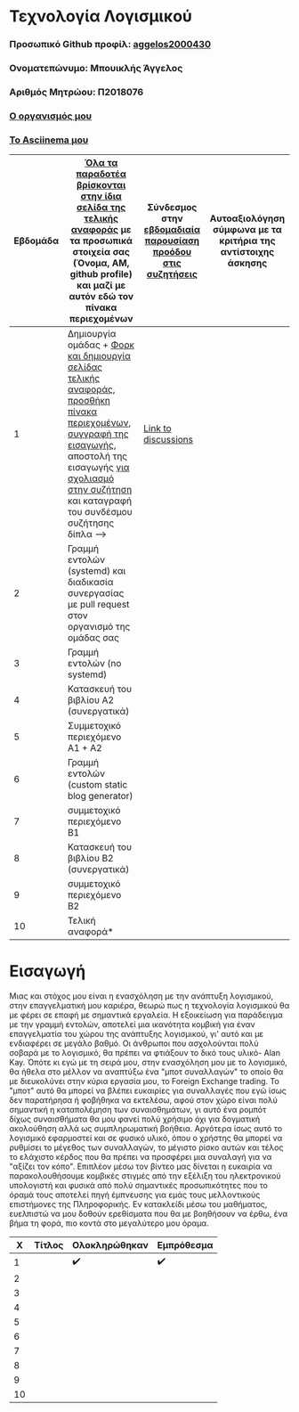 # Τεχνολογία Λογισμικού 

### Προσωπικό Github προφίλ: [aggelos2000430](https://github.com/aggelos2000430)
### Ονοματεπώνυμο: Μπουικλής Άγγελος
### Αριθμός Μητρώου: Π2018076
### [Ο οργανισμός μου]()
### [Το Asciinema μου](https://asciinema.org/~p18boui)


| Εβδομάδα | [Όλα τα παραδοτέα βρίσκονται στην ίδια σελίδα της τελικής αναφοράς](https://epidrome.github.io/teaching/deliverables/) με τα προσωπικά στοιχεία σας (Όνομα, ΑΜ, github profile) και μαζί με αυτόν εδώ τον πίνακα περιεχομένων | Σύνδεσμος στην [εβδομαδιαία παρουσίαση προόδου στις συζητήσεις](https://github.com/courses-ionio/help/discussions/categories/show-and-tell) | Αυτοαξιολόγηση σύμφωνα με τα κριτήρια της αντίστοιχης άσκησης |
| --- | --- | --- | --- |
| 1 | Δημιουργία ομάδας + [Φορκ και δημιουργία σελίδας τελικής αναφοράς](https://epidrome.github.io/teaching/guide/), [προσθήκη πίνακα περιεχομένων](https://raw.githubusercontent.com/courses-ionio/sw/master/README.md), [συγγραφή της εισαγωγής](https://epidrome.github.io/teaching/intro/), αποστολή της εισαγωγής [για σχολιασμό στην συζήτηση](https://github.com/courses-ionio/sw/discussions/categories/show-and-tell) και καταγραφή του συνδέσμου συζήτησης δίπλα --> |[Link to discussions](https://github.com/courses-ionio/sw/discussions/1142)| |
| 2 | Γραμμή εντολών (systemd) και διαδικασία συνεργασίας με pull request στον οργανισμό της ομάδας σας | | |
| 3 | Γραμμή εντολών (no systemd) | | |
| 4 | Κατασκευή του βιβλίου Α2 (συνεργατικά) | | |
| 5 | Συμμετοχικό περιεχόμενο A1 + A2 | | |
| 6 | Γραμμή εντολών (custom static blog generator) | | |
| 7 | συμμετοχικό περιεχόμενο B1 | | |
| 8 | Κατασκευή του βιβλίου Β2 (συνεργατικά) | | |
| 9 | συμμετοχικό περιεχόμενο B2 | | |
| 10 | Τελική αναφορά* | | |

# **Εισαγωγή**

Μιας και στόχος μου είναι η ενασχόληση με την ανάπτυξη λογισμικού, στην επαγγελματική μου καριέρα, θεωρώ πως η τεχνολογία λογισμικού θα με φέρει σε επαφή με σημαντικά εργαλεία. Η εξοικείωση για παράδειγμα με την γραμμή εντολών, αποτελεί μια ικανότητα κομβική για έναν επαγγελματία του χώρου της ανάπτυξης λογισμικού, γι' αυτό και με ενδιαφέρει σε μεγάλο βαθμό. Οι άνθρωποι που ασχολούνται πολύ σοβαρά με το λογισμικό, θα πρέπει να φτιάξουν το δικό τους υλικό- Alan Kay. Όπότε κι εγώ με τη σειρά μου, στην ενασχόληση μου με το λογισμικό, θα ήθελα στο μέλλον να αναπτύξω ένα "μποτ συναλλαγών" το οποίο θα με διευκολύνει στην κύρια εργασία μου, το Foreign Exchange trading. To "μποτ" αυτό θα μπορεί να βλέπει ευκαιρίες για συναλλαγές που εγώ ίσως δεν παρατήρησα ή φοβήθηκα να εκτελέσω, αφού στον χώρο είναι πολύ σημαντική η καταπολέμηση των συναισθημάτων, γι αυτό ένα ρομπότ δίχως συναισθήματα θα μου φανεί πολύ χρήσιμο όχι για δογματική ακολούθηση αλλά ως συμπληρωματική βοήθεια. Αργότερα ίσως αυτό το λογισμικό εφαρμοστεί και σε φυσικό υλικό, όπου ο χρήστης θα μπορεί να ρυθμίσει το μέγεθος των συναλλαγών, το μέγιστο ρίσκο αυτών και τέλος το ελάχιστο κέρδος που θα πρέπει να προσφέρει μια συναλαγή για να "αξίζει τον κόπο". Επιπλέον μέσω τον βίντεο μας δίνεται η ευκαιρία να παρακολουθήσουμε κομβικές στιγμές από την εξέλιξη του ηλεκτρονικού υπολογιστή και φυσικά από πολύ σημαντικές προσωπικότητες που το όραμά τους αποτελεί πηγή έμπνευσης για εμάς τους μελλοντικούς επιστήμονες της Πληροφορικής. Εν κατακλείδι μέσω του μαθήματος, ευελπιστώ να μου δοθούν ερεθίσματα που θα με βοηθήσουν να έρθω, ένα βήμα τη φορά, πιο κοντά στο μεγαλύτερο μου όραμα.







| X | Τίτλος | Ολοκληρώθηκαν | Εμπρόθεσμα |
| ---- | ---- | ---- | ---- |
| 1 | | :heavy_check_mark: | :heavy_check_mark: |
| 2 | | | |
| 3 | | | |
| 4 | | | |
| 5 | | | |
| 6 | | | |
| 7 | | | |
| 8 | | | |
| 9 | | | |
| 10 | | | |

